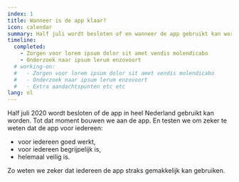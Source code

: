 ```yaml
---
index: 1
title: Wanneer is de app klaar?
icon: calendar
summary: Half juli wordt besloten of en wanneer de app gebruikt kan worden.
timeline:
  completed:
    - Zorgen voor lorem ipsum dolor sit amet vendis molendicabo
    - Onderzoek naar ipsum lerum enzovoort
  # working-on:
  #   - Zorgen voor lorem ipsum dolor sit amet vendis molendicabo
  #   - Onderzoek naar ipsum lerum enzovoort
  #   - Extra aandachtspunten etc etc
lang: nl
---
```

<p>Half juli 2020 wordt besloten of de app in heel Nederland gebruikt kan worden. Tot dat moment bouwen we aan de app. En testen we om zeker te weten dat de app voor iedereen:</p>

<ul>
  <li>voor iedereen goed werkt,</li>
  <li>voor iedereen begrijpelijk is,</li>
  <li>helemaal veilig is.</li>
</ul>

<p>Zo weten we zeker dat iedereen de app straks gemakkelijk kan gebruiken.</p>

<!--div class="video">
    <iframe src="https://www.youtube.com/embed/D__UaR5MQao" allow="accelerometer; autoplay; encrypted-media; gyroscope; picture-in-picture" allowfullscreen></iframe>
</div-->
